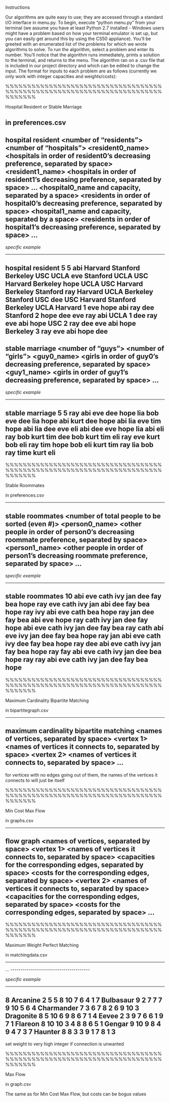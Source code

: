 Instructions

Our algorithms are quite easy to use; they are accessed through a standard I/O interface in menu.py. To begin, execute “python menu.py” from your terminal (we assume you have at least Python 2.7 installed - Windows users might have a problem based  on how your terminal emulator is set up, but you can easily get around this by using the CS50 appliance). You’ll be greeted with an enumerated list of the problems for which we wrote algorithms to solve. To run the algorithm, select a problem and enter its number. You’ll notice that the algorithm runs immediately, prints a solution to the terminal, and returns to the menu. The algorithm ran on a .csv file that is included in our project directory and which can be edited to change the input. The format for inputs to each problem are as follows (currently we only work with integer capacities and weights/costs):

%%%%%%%%%%%%%%%%%%%%%%%%%%%%%%%%%%%%%%%%%%%%%%%%%%%%%%%%%%%%%%%%%%%%%%%%%%%%%%%

Hospital Resident or Stable Marriage

in preferences.csv
---------------------------------------
hospital resident
<number of “residents”>
<number of “hospitals”>
<resident0_name>
<hospitals in order of resident0’s decreasing preference, separated by space>
<resident1_name>
<hospitals in order of resident1’s decreasing preference, separated by space>
...
<hospital0_name and capacity, separated by a space>
<residents in order of hospital0’s decreasing preference, separated by space>
<hospital1_name and capacity, separated by a space>
<residents in order of hospital1’s decreasing preference, separated by space>
...
---------------------------------------

*specific example*

---------------------------------------
hospital resident
5
5
abi
Harvard Stanford Berkeley USC UCLA
eve
Stanford UCLA USC Harvard Berkeley
hope
UCLA USC Harvard Berkeley Stanford
ray
Harvard UCLA Berkeley Stanford USC
dee
USC Harvard Stanford Berkeley UCLA
Harvard 1
eve hope abi ray dee
Stanford 2
hope dee eve ray abi
UCLA 1
dee ray eve abi hope
USC 2
ray dee eve abi hope
Berkeley 3
ray eve abi hope dee
---------------------------------------
stable marriage
<number of “guys”>
<number of “girls”>
<guy0_name>
<girls in order of guy0’s decreasing preference, separated by space>
<guy1_name>
<girls in order of guy1’s decreasing preference, separated by space>
...
---------------------------------------

*specific example*

---------------------------------------
stable marriage
5
5
ray
abi eve dee hope lia
bob
eve dee lia hope abi
kurt
dee hope abi lia eve
tim
hope abi lia dee eve
eli
abi dee eve hope lia
abi
eli ray bob kurt tim
dee
bob kurt tim eli ray
eve
kurt bob eli ray tim
hope
bob eli kurt tim ray
lia
bob ray time kurt eli
---------------------------------------

%%%%%%%%%%%%%%%%%%%%%%%%%%%%%%%%%%%%%%%%%%%%%%%%%%%%%%%%%%%%%%%%%%%%%%%%%%%%%%%

Stable Roommates

in preferences.csv

---------------------------------------
stable roommates
<number of total people to be sorted (even #)>
<person0_name>
<other people in order of person0’s decreasing roommate preference, separated by space>
<person1_name>
<other people in order of person1’s decreasing roommate preference, separated by space>
...
---------------------------------------

*specific example*

---------------------------------------
stable roommates
10
abi
eve cath ivy jan dee fay bea hope ray
eve
cath ivy jan abi dee fay bea hope ray
ivy
abi eve cath bea hope ray jan dee fay 
bea
abi eve hope ray cath ivy jan dee fay
hope
abi eve cath ivy jan dee fay bea ray
cath
abi eve ivy jan dee fay bea hope ray
jan
abi eve cath ivy dee fay bea hope ray
dee
abi eve cath ivy jan fay bea hope ray
fay
abi eve cath ivy jan dee bea hope ray
ray
abi eve cath ivy jan dee fay bea hope
---------------------------------------

%%%%%%%%%%%%%%%%%%%%%%%%%%%%%%%%%%%%%%%%%%%%%%%%%%%%%%%%%%%%%%%%%%%%%%%%%%%%%%%

Maximum Cardinality Bipartite Matching

in bipartitegraph.csv

---------------------------------------
maximum cardinality bipartite matching
<number of vertices>
<names of vertices, separated by space>
<vertex 1>
<names of vertices it connects to, separated by space>
<vertex 2>
<names of vertices it connects to, separated by space>
...
---------------------------------------
for vertices with no edges going out of them, the names of the vertices it connects to will just be itself

%%%%%%%%%%%%%%%%%%%%%%%%%%%%%%%%%%%%%%%%%%%%%%%%%%%%%%%%%%%%%%%%%%%%%%%%%%%%%%%

Min Cost Max Flow

in graphs.csv

---------------------------------------
flow graph
<number of vertices>
<names of vertices, separated by space>
<vertex 1>
<names of vertices it connects to, separated by space>
<capacities for the corresponding edges, separated by space>
<costs for the corresponding edges, separated by space>
<vertex 2>
<names of vertices it connects to, separated by space>
<capacities for the corresponding edges, separated by space>
<costs for the corresponding edges, separated by space>
...
---------------------------------------

%%%%%%%%%%%%%%%%%%%%%%%%%%%%%%%%%%%%%%%%%%%%%%%%%%%%%%%%%%%%%%%%%%%%%%%%%%%%%%%

Maximum Weight Perfect Matching

in matchingdata.csv

---------------------------------------
<number of vertices>
<name of vertex1>
<weights of edge to other vertices, separated by space>
<name of vertex2>
<weights of edge to other vertices, separated by space>
...
---------------------------------------

*specific example*

---------------------------------------
8
Arcanine
2 5 5 8 10 7 6 4 1 7
Bulbasaur
9 2 7 7 7 9 10 5 6 4
Charmander
7 3 6 7 8 2 6 9 10 3
Dragonite
8 5 10 6 9 8 6 7 1 4
Eevee
2 3 9 7 6 6 1 9 7 1
Flareon
8 10 10 3 4 8 8 6 5 1
Gengar
9 10 9 8 4 9 4 7 3 7
Haunter
8 8 3 3 9 1 7 8 1 3
---------------------------------------
set weight to very high integer if connection is unwanted

%%%%%%%%%%%%%%%%%%%%%%%%%%%%%%%%%%%%%%%%%%%%%%%%%%%%%%%%%%%%%%%%%%%%%%%%%%%%%%%

Max Flow

in graph.csv

The same as for Min Cost Max Flow, but costs can be bogus values